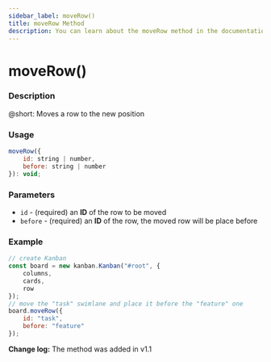 ```yaml
---
sidebar_label: moveRow()
title: moveRow Method
description: You can learn about the moveRow method in the documentation of the DHTMLX JavaScript Kanban library. Browse developer guides and API reference, try out code examples and live demos, and download a free 30-day evaluation version of DHTMLX Kanban.
---
```


# moveRow()

### Description

@short: Moves a row to the new position

### Usage

~~~jsx {}
moveRow({
	id: string | number,
	before: string | number
}): void;
~~~

### Parameters

- `id` - (required) an **ID** of the row to be moved
- `before` - (required) an **ID** of the row, the moved row will be place before

### Example

~~~jsx {8-11}
// create Kanban
const board = new kanban.Kanban("#root", {
	columns,
	cards,
	row
});
// move the "task" swimlane and place it before the "feature" one
board.moveRow({
	id: "task",
	before: "feature"
});
~~~

**Change log:** The method was added in v1.1

